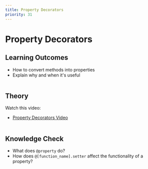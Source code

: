 ```yaml
---
title: Property Decorators
priority: 31
---
```


# Property Decorators

## Learning Outcomes

- How to convert methods into properties
- Explain why and when it's useful
  <br><br>

## Theory

Watch this video:

- [Property Decorators Video](https://www.youtube.com/watch?v=jCzT9XFZ5bw)
  <br><br>

## Knowledge Check

- What does `@property` do?
- How does `@[function_name].setter` affect the functionality of a property?
  <br><br>
